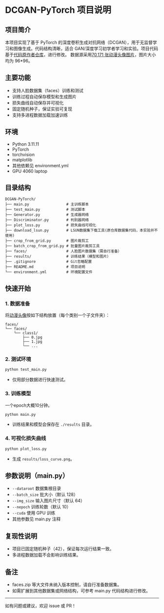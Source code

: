 # DCGAN-PyTorch 项目说明

## 项目简介

本项目实现了基于 PyTorch 的深度卷积生成对抗网络（DCGAN），用于无监督学习和图像生成。代码结构清晰，适合 GAN/深度学习初学者学习和实验。项目代码基于[代码原作者仓库](https://github.com/gxwangupc/DCGAN-PyTorch)，进行修改。
数据源采用[70,171 张动漫头像图片](https://download.mindspore.cn/dataset/Faces/faces.zip)，图片大小均为 96\*96。

## 主要功能

- 支持人脸数据集（faces）训练和测试
- 训练过程自动保存模型和生成图片
- 损失曲线自动保存并可视化
- 固定随机种子，保证实验可复现
- 支持多进程数据加载加速训练

## 环境

- Python 3.11.11
- PyTorch
- torchvision
- matplotlib
- 其他依赖见 environment.yml
- GPU 4060 laptop

## 目录结构

```
DCGAN-PyTorch/
├── main.py                 # 主训练脚本
├── test_main.py            # 测试脚本
├── Generator.py            # 生成器网络
├── Discriminator.py        # 判别器网络
├── plot_loss.py            # 损失曲线可视化
├── download_lsun.py        # LSUN数据集下载工具(原仓库数据集代码，本实验并不使用)
├── crop_from_grid.py       # 图片裁剪工
├── batch_crop_from_grid.py # 批量图片裁剪工具
├── faces/                  # 人脸图片数据集（需自行准备）
├── results/                # 训练结果（模型和图片）
├── .gitignore              # Git忽略配置
├── README.md               # 项目说明
└── environment.yml         # 环境配置文件
```

## 快速开始

### 1. 数据准备

将[动漫头像](https://download.mindspore.cn/dataset/Faces/faces.zip)按如下结构放置（每个类别一个子文件夹）：

```
faces/
└── faces/
    └── class1/
        ├── 0.jpg
        ├── 1.jpg
        └── ...
```

### 2. 测试环境

```bash
python test_main.py
```

- 仅用部分数据进行快速测试。

### 3. 训练模型

一个epoch大概10分钟。

```bash
python main.py
```

- 训练结果和模型会保存在 `./results` 目录。

### 4. 可视化损失曲线

```bash
python plot_loss.py
```

- 生成 `results/loss_curve.png`。

## 参数说明（main.py）

- `--dataroot` 数据集根目录
- `--batch_size` 批大小（默认 128）
- `--img_size` 输入图片尺寸（默认 64）
- `--nepoch` 训练轮数（默认 10）
- `--cuda` 使用 GPU 训练
- 其他参数见 main.py 注释

## 复现性说明

- 项目已固定随机种子（42），保证每次运行结果一致。
- 多进程数据加载不会影响训练结果。

## 备注

- faces.zip 等大文件未纳入版本控制，请自行准备数据集。
- 如需扩展到其他数据集或网络结构，可参考 main.py 代码结构进行修改。

---

如有问题或建议，欢迎 issue 或 PR！
